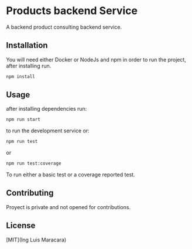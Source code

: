 # Products backend Service

A backend product consulting backend service.

## Installation

You will need either Docker or NodeJs and npm in order to run the project, after installing run.

```bash
npm install
```
## Usage

after installing dependencies run:

```bash
npm run start
```

to run the development service or:

```bash
npm run test
```
or

```bash
npm run test:coverage
```

To run either a basic test or a coverage reported test.

## Contributing

Proyect is private and not opened for contributions.

## License
[MIT](Ing Luis Maracara)